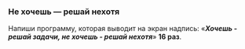 <div class="wdghtml" taskKey="com.javarush.task.task01.task0126">
<h3>Не хочешь — решай нехотя</h3>
<p>Напиши программу, которая выводит на экран надпись: «<strong><em>Хочешь - решай задачи, не хочешь - решай нехотя</em></strong>» <strong>16 раз</strong>.</p> 
</div>
